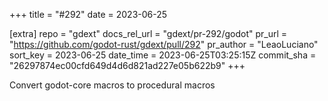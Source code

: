 +++
title = "#292"
date = 2023-06-25

[extra]
repo = "gdext"
docs_rel_url = "gdext/pr-292/godot"
pr_url = "https://github.com/godot-rust/gdext/pull/292"
pr_author = "LeaoLuciano"
sort_key = 2023-06-25
date_time = 2023-06-25T03:25:15Z
commit_sha = "26297874ec00cfd649d4d6d821ad227e05b622b9"
+++

Convert godot-core macros to procedural macros
